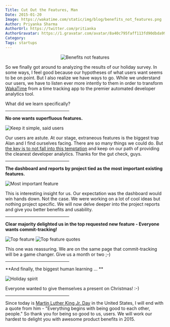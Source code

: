 ```yaml
---
Title: Cut Out the Features, Man
Date: 2015-01-20
Image: https://wakatime.com/static/img/blog/benefits_not_features.png
Author: Priyanka Sharma
AuthorUrl: https://twitter.com/pritianka
AuthorGravatar: https://1.gravatar.com/avatar/8a40c795faff113fd90dbda994d43156
Category:
Tags: startups
---
```


<p style="text-align:center;">
    <img src="https://wakatime.com/static/img/blog/benefits_not_features.png" alt="Benefits not features" title="Benefits Not Features" />
</p>

So we finally got around to analyzing the results of our holiday survey.  In some ways, I feel good because our hypotheses of what users want seems to be on point.  But I also realize we have ways to go.  While we understand our users, we have to listen ever more intently to them in order to transform [WakaTime](https://wakatime.com) from a time tracking app to the premier automated developer analytics tool.

What did we learn specifically?

<hr style="width:40%;" />

**No one wants superfluous features.**

![Keep it simple, said users](https://wakatime.com/static/img/blog/keep_it_simple_said_users.png "Keep it simple, said users")

Our users are astute.  At our stage, extraneous features is the biggest trap Alan and I find ourselves facing.  There are so many things we could do.  But [the key is to not fall into this temptation](http://ethansaustin.com/2015/01/01/the-habit-of-no/) and keep on our path of providing the cleanest developer analytics.  Thanks for the gut check, guys.

<hr style="width:40%;" />

**The dashboard and reports by project tied as the most important existing features.**

![Most important feature](https://wakatime.com/static/img/blog/most_imp_feature.png "Most Important Feature")

This is interesting insight for us.  Our expectation was the dashboard would win hands down.  Not the case.  We were working on a lot of cool ideas but nothing project specific.  We will now delve deeper into the project reports and give you better benefits and usability.

<hr style="width:40%;" />

**Clear majority delighted us in the top requested new feature - Everyone wants commit-tracking!**

![Top feature](https://wakatime.com/static/img/blog/top_feature.png "Top Feature")
![Top feature quotes](https://wakatime.com/static/img/blog/top_feature_quotes.png "Top Feature Quotes")

This one was reassuring.  We are on the same page that commit-tracking will be a game changer.  Give us a month or two ;-)

<hr style="width:40%;" />

**And finally, the biggest human learning ... **

![Holiday spirit](https://wakatime.com/static/img/blog/christmas_spirit.png "Holiday Spirit")

Everyone wanted to give themselves a present on Christmas! :-)

<hr style="width:40%;" />

Since today is [Martin Luther King Jr. Day](http://en.wikipedia.org/wiki/Martin_Luther_King,_Jr._Day) in the United States, I will end with a quote from him - "Everything begins with being good to each other, people."  So thank you for being so good to us, users.  We will work our hardest to delight you with awesome product benefits in 2015.
